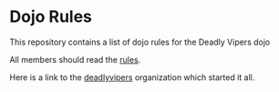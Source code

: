 Dojo Rules
==========

This repository contains a list of dojo rules for the Deadly Vipers dojo

All members should read the [rules](rules).

Here is a link to the [deadlyvipers](https://github.com/deadlyvipers) organization which started it all.
